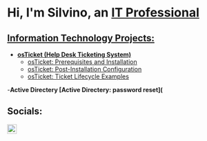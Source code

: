 <h1>Hi, I'm Silvino, an <a href="https://www.linkedin.com/in/silvinocarranza/">IT Professional</h1>

<h2> Information Technology Projects:</h2>

- <b>osTicket (Help Desk Ticketing System)</b>
  - [osTicket: Prerequisites and Installation](https://github.com/SilvinoCarranza/osticket-prereqs)
  - [osTicket: Post-Installation Configuration](https://github.com/SilvinoCarranza/pst-install-configo)
  - [osTicket: Ticket Lifecycle Examples](https://github.com/SilvinoCarranza/ticket-lifecycle)

-<b>Active Directery
    [Active Directery: password reset](

<h2>Socials:</h2>

[<img align="left" alt="SilvinoCarranza | LinkedIn" width="22px" src="https://cdn.jsdelivr.net/npm/simple-icons@v3/icons/linkedin.svg" />][linkedin]

[linkedin]: https://linkedin.com/in/SilvinoCarranza
